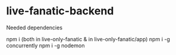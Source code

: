 # live-fanatic-backend
Needed dependencies 

npm i (both in live-only-fanatic & in live-only-fanatic/app) 
npm i -g concurrently
npm i -g nodemon

